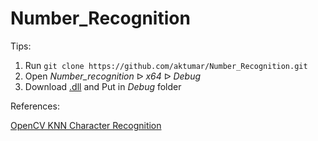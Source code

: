 # Number_Recognition

Tips:

1. Run `git clone https://github.com/aktumar/Number_Recognition.git`
2. Open *Number_recognition* ᐅ *x64* ᐅ *Debug*
3. Download [.dll](https://drive.google.com/file/d/15kXflTDls2TfJJlu5TwCEZGZPyhAKR2I/view?usp=sharing) and Put in *Debug* folder

References: 

[OpenCV KNN Character Recognition](https://github.com/MicrocontrollersAndMore/OpenCV_3_KNN_Character_Recognition_Cpp)
